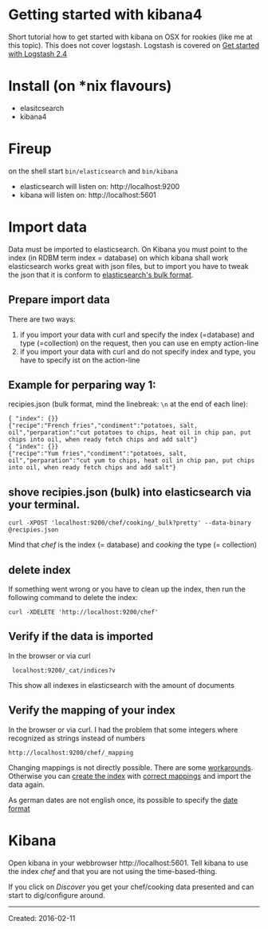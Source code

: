 # Getting started with kibana4
Short tutorial how to get started with kibana on OSX for rookies (like me at this topic). This does not cover logstash. Logstash is covered on [Get started with Logstash 2.4]( getStartedLogstash2.4.md )

# Install (on *nix flavours)
- elasitcsearch 
- kibana4

# Fireup 
on the shell start `bin/elasticsearch` and `bin/kibana`

- elasticsearch will listen on: http://localhost:9200
- kibana will listen on: http://localhost:5601

# Import data 
Data must be imported to elasticsearch. On Kibana you must point to the index (in RDBM term index = database) on which kibana shall work
elasticsearch works great with json files, but to import you  have to tweak the json that it is conform to [elasticsearch's bulk format](https://www.elastic.co/guide/en/elasticsearch/guide/current/bulk.html). 

## Prepare import data
There are two ways: 

1. if you import your data with curl and specify the index (=database) and type (=collection) on the request, then you can use en empty action-line
2. if you import your data with curl and do not specify index and type, you have to specify ist on the action-line

## Example for perparing way 1: 

recipies.json (bulk format, mind the linebreak: `\n` at the end of each line):

    { "index": {}}
    {"recipe":"French fries","condiment":"potatoes, salt, oil","perparation":"cut potatoes to chips, heat oil in chip pan, put chips into oil, when ready fetch chips and add salt"}
    { "index": {}}
    {"recipe":"Yum fries","condiment":"potatoes, salt, oil","perparation":"cut yum to chips, heat oil in chip pan, put chips into oil, when ready fetch chips and add salt"}
  

## shove recipies.json (bulk) into elasticsearch via your terminal. 

    curl -XPOST 'localhost:9200/chef/cooking/_bulk?pretty' --data-binary @recipies.json

Mind that *chef* is the index (= database) and *cooking* the type (= collection)

## delete index
If something went wrong or you have to clean up the index, then run the following command to delete the index: 

    curl -XDELETE 'http://localhost:9200/chef'

## Verify if the data is imported
In the browser or via curl

     localhost:9200/_cat/indices?v

This show all indexes in elasticsearch with the amount of documents 

## Verify the mapping of your index
In the browser or via curl. I had the problem that some integers where recognized as strings instead of numbers

	http://localhost:9200/chef/_mapping

Changing mappings is not directly possible. There are some [workarounds]( https://www.elastic.co/blog/changing-mapping-with-zero-downtime ). Otherwise you can [create the index]( https://www.elastic.co/guide/en/elasticsearch/reference/current/indices-create-index.html ) with [correct mappings]( https://www.elastic.co/guide/en/elasticsearch/reference/current/mapping.html ) and import the data again. 

As german dates are not english once, its possible to specify the [date format]( https://www.elastic.co/guide/en/elasticsearch/reference/current/date.html )
# Kibana
Open kibana in your webbrowser http://localhost:5601. Tell kibana to use the index *chef* and that you are not using the time-based-thing. 

If you click on *Discover* you get your chef/cooking data presented and can start to dig/configure around.

---
Created: 2016-02-11 
